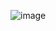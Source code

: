 ![image](https://user-images.githubusercontent.com/107395637/187209373-5c77dd7e-46eb-4b26-bf17-13839e49b111.png)
